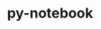 ---
title: "py-notebook"
layout: cache
categories: [package, v0.22.0]
meta: {"versions": ["6.4.12", "6.5.4"], "compilers": ["gcc@=11.1.0", "gcc@=11.4.0", "gcc@=9.4.0", "oneapi@=2024.0.0"], "oss": ["ubuntu20.04", "ubuntu22.04"], "platforms": ["linux"], "targets": ["neoverse_v1", "neoverse_v2", "ppc64le", "x86_64_v3"], "stacks": ["data-vis-sdk", "e4s", "e4s-neoverse-v2", "e4s-neoverse_v1", "e4s-oneapi", "e4s-power", "root"], "num_specs": 22, "num_specs_by_stack": {"e4s-power": 4, "root": 22, "data-vis-sdk": 1, "e4s-neoverse_v1": 4, "e4s-neoverse-v2": 4, "e4s": 5, "e4s-oneapi": 4}}
spec_details: [{"hash": "b2cbxbk2ugmhpwdkqo3squqjffzqst2s", "compiler": "gcc@=9.4.0", "versions": ["6.5.4"], "os": "ubuntu20.04", "platform": "linux", "target": "ppc64le", "variants": ["build_system=python_pip"], "stacks": ["e4s-power", "root"], "size": "-", "tarball": "https://binaries.spack.io/releases/v0.22.0/build_cache/linux-ubuntu20.04-ppc64le/gcc-9.4.0/py-notebook-6.5.4/linux-ubuntu20.04-ppc64le-gcc-9.4.0-py-notebook-6.5.4-b2cbxbk2ugmhpwdkqo3squqjffzqst2s.spack"}, {"hash": "jp6uu6u3wjzayiydjsvw4gne4g6pygmb", "compiler": "gcc@=9.4.0", "versions": ["6.4.12"], "os": "ubuntu20.04", "platform": "linux", "target": "ppc64le", "variants": ["build_system=python_pip"], "stacks": ["e4s-power", "root"], "size": "-", "tarball": "https://binaries.spack.io/releases/v0.22.0/build_cache/linux-ubuntu20.04-ppc64le/gcc-9.4.0/py-notebook-6.4.12/linux-ubuntu20.04-ppc64le-gcc-9.4.0-py-notebook-6.4.12-jp6uu6u3wjzayiydjsvw4gne4g6pygmb.spack"}, {"hash": "awddd7lpjrzmwvthhxf4tbeovxbjsjer", "compiler": "gcc@=9.4.0", "versions": ["6.5.4"], "os": "ubuntu20.04", "platform": "linux", "target": "ppc64le", "variants": ["build_system=python_pip"], "stacks": ["e4s-power", "root"], "size": "-", "tarball": "https://binaries.spack.io/releases/v0.22.0/build_cache/linux-ubuntu20.04-ppc64le/gcc-9.4.0/py-notebook-6.5.4/linux-ubuntu20.04-ppc64le-gcc-9.4.0-py-notebook-6.5.4-awddd7lpjrzmwvthhxf4tbeovxbjsjer.spack"}, {"hash": "6rknphxgcwa6bzxvzz2sv5hi6f2hhhog", "compiler": "gcc@=9.4.0", "versions": ["6.5.4"], "os": "ubuntu20.04", "platform": "linux", "target": "ppc64le", "variants": ["build_system=python_pip"], "stacks": ["e4s-power", "root"], "size": "-", "tarball": "https://binaries.spack.io/releases/v0.22.0/build_cache/linux-ubuntu20.04-ppc64le/gcc-9.4.0/py-notebook-6.5.4/linux-ubuntu20.04-ppc64le-gcc-9.4.0-py-notebook-6.5.4-6rknphxgcwa6bzxvzz2sv5hi6f2hhhog.spack"}, {"hash": "y2h3hguzvbaz5g2gkgpwvrezkflasao3", "compiler": "gcc@=11.1.0", "versions": ["6.5.4"], "os": "ubuntu20.04", "platform": "linux", "target": "x86_64_v3", "variants": ["build_system=python_pip"], "stacks": ["data-vis-sdk", "root"], "size": "-", "tarball": "https://binaries.spack.io/releases/v0.22.0/build_cache/linux-ubuntu20.04-x86_64_v3/gcc-11.1.0/py-notebook-6.5.4/linux-ubuntu20.04-x86_64_v3-gcc-11.1.0-py-notebook-6.5.4-y2h3hguzvbaz5g2gkgpwvrezkflasao3.spack"}, {"hash": "3criof2w4pfwn35hz6j3ueube5hhecie", "compiler": "gcc@=11.4.0", "versions": ["6.5.4"], "os": "ubuntu22.04", "platform": "linux", "target": "neoverse_v1", "variants": ["build_system=python_pip"], "stacks": ["e4s-neoverse_v1", "root"], "size": "-", "tarball": "https://binaries.spack.io/releases/v0.22.0/build_cache/linux-ubuntu22.04-neoverse_v1/gcc-11.4.0/py-notebook-6.5.4/linux-ubuntu22.04-neoverse_v1-gcc-11.4.0-py-notebook-6.5.4-3criof2w4pfwn35hz6j3ueube5hhecie.spack"}, {"hash": "zrngo2fcqwcokaelfnum557jaiywrwti", "compiler": "gcc@=11.4.0", "versions": ["6.4.12"], "os": "ubuntu22.04", "platform": "linux", "target": "neoverse_v1", "variants": ["build_system=python_pip"], "stacks": ["e4s-neoverse_v1", "root"], "size": "-", "tarball": "https://binaries.spack.io/releases/v0.22.0/build_cache/linux-ubuntu22.04-neoverse_v1/gcc-11.4.0/py-notebook-6.4.12/linux-ubuntu22.04-neoverse_v1-gcc-11.4.0-py-notebook-6.4.12-zrngo2fcqwcokaelfnum557jaiywrwti.spack"}, {"hash": "7jr4lups3yqn3exvzy5okrtyjt57qwqp", "compiler": "gcc@=11.4.0", "versions": ["6.5.4"], "os": "ubuntu22.04", "platform": "linux", "target": "neoverse_v1", "variants": ["build_system=python_pip"], "stacks": ["e4s-neoverse_v1", "root"], "size": "-", "tarball": "https://binaries.spack.io/releases/v0.22.0/build_cache/linux-ubuntu22.04-neoverse_v1/gcc-11.4.0/py-notebook-6.5.4/linux-ubuntu22.04-neoverse_v1-gcc-11.4.0-py-notebook-6.5.4-7jr4lups3yqn3exvzy5okrtyjt57qwqp.spack"}, {"hash": "6scckyounzeg3vaguncj7bwb23wdhpiw", "compiler": "gcc@=11.4.0", "versions": ["6.5.4"], "os": "ubuntu22.04", "platform": "linux", "target": "neoverse_v1", "variants": ["build_system=python_pip"], "stacks": ["e4s-neoverse_v1", "root"], "size": "-", "tarball": "https://binaries.spack.io/releases/v0.22.0/build_cache/linux-ubuntu22.04-neoverse_v1/gcc-11.4.0/py-notebook-6.5.4/linux-ubuntu22.04-neoverse_v1-gcc-11.4.0-py-notebook-6.5.4-6scckyounzeg3vaguncj7bwb23wdhpiw.spack"}, {"hash": "phl3hmwozdcm2egce4wzi36lhaa7ybwf", "compiler": "gcc@=11.4.0", "versions": ["6.5.4"], "os": "ubuntu22.04", "platform": "linux", "target": "neoverse_v2", "variants": ["build_system=python_pip"], "stacks": ["e4s-neoverse-v2", "root"], "size": "-", "tarball": "https://binaries.spack.io/releases/v0.22.0/build_cache/linux-ubuntu22.04-neoverse_v2/gcc-11.4.0/py-notebook-6.5.4/linux-ubuntu22.04-neoverse_v2-gcc-11.4.0-py-notebook-6.5.4-phl3hmwozdcm2egce4wzi36lhaa7ybwf.spack"}, {"hash": "3wt33cruefrh4id4cx7xowvaankrquhl", "compiler": "gcc@=11.4.0", "versions": ["6.5.4"], "os": "ubuntu22.04", "platform": "linux", "target": "neoverse_v2", "variants": ["build_system=python_pip"], "stacks": ["e4s-neoverse-v2", "root"], "size": "-", "tarball": "https://binaries.spack.io/releases/v0.22.0/build_cache/linux-ubuntu22.04-neoverse_v2/gcc-11.4.0/py-notebook-6.5.4/linux-ubuntu22.04-neoverse_v2-gcc-11.4.0-py-notebook-6.5.4-3wt33cruefrh4id4cx7xowvaankrquhl.spack"}, {"hash": "f53dqrmafrbd4xaxx4y3ttnfc7a2fdqd", "compiler": "gcc@=11.4.0", "versions": ["6.4.12"], "os": "ubuntu22.04", "platform": "linux", "target": "neoverse_v2", "variants": ["build_system=python_pip"], "stacks": ["e4s-neoverse-v2", "root"], "size": "-", "tarball": "https://binaries.spack.io/releases/v0.22.0/build_cache/linux-ubuntu22.04-neoverse_v2/gcc-11.4.0/py-notebook-6.4.12/linux-ubuntu22.04-neoverse_v2-gcc-11.4.0-py-notebook-6.4.12-f53dqrmafrbd4xaxx4y3ttnfc7a2fdqd.spack"}, {"hash": "twhga5rqrrhzgxkn3voli7kfu5vvz6jl", "compiler": "gcc@=11.4.0", "versions": ["6.5.4"], "os": "ubuntu22.04", "platform": "linux", "target": "neoverse_v2", "variants": ["build_system=python_pip"], "stacks": ["e4s-neoverse-v2", "root"], "size": "-", "tarball": "https://binaries.spack.io/releases/v0.22.0/build_cache/linux-ubuntu22.04-neoverse_v2/gcc-11.4.0/py-notebook-6.5.4/linux-ubuntu22.04-neoverse_v2-gcc-11.4.0-py-notebook-6.5.4-twhga5rqrrhzgxkn3voli7kfu5vvz6jl.spack"}, {"hash": "st66t2dwoc2vwfxklsz62xrghbsw7kiq", "compiler": "gcc@=11.4.0", "versions": ["6.5.4"], "os": "ubuntu22.04", "platform": "linux", "target": "x86_64_v3", "variants": ["build_system=python_pip"], "stacks": ["e4s", "root"], "size": "-", "tarball": "https://binaries.spack.io/releases/v0.22.0/build_cache/linux-ubuntu22.04-x86_64_v3/gcc-11.4.0/py-notebook-6.5.4/linux-ubuntu22.04-x86_64_v3-gcc-11.4.0-py-notebook-6.5.4-st66t2dwoc2vwfxklsz62xrghbsw7kiq.spack"}, {"hash": "4fumcvitkibyv2ouelvlsrtyxcu3fx25", "compiler": "gcc@=11.4.0", "versions": ["6.5.4"], "os": "ubuntu22.04", "platform": "linux", "target": "x86_64_v3", "variants": ["build_system=python_pip"], "stacks": ["e4s", "root"], "size": "-", "tarball": "https://binaries.spack.io/releases/v0.22.0/build_cache/linux-ubuntu22.04-x86_64_v3/gcc-11.4.0/py-notebook-6.5.4/linux-ubuntu22.04-x86_64_v3-gcc-11.4.0-py-notebook-6.5.4-4fumcvitkibyv2ouelvlsrtyxcu3fx25.spack"}, {"hash": "sl7kce65ys5oh7vthurxoo2aafz6mzlm", "compiler": "gcc@=11.4.0", "versions": ["6.4.12"], "os": "ubuntu22.04", "platform": "linux", "target": "x86_64_v3", "variants": ["build_system=python_pip"], "stacks": ["e4s", "root"], "size": "-", "tarball": "https://binaries.spack.io/releases/v0.22.0/build_cache/linux-ubuntu22.04-x86_64_v3/gcc-11.4.0/py-notebook-6.4.12/linux-ubuntu22.04-x86_64_v3-gcc-11.4.0-py-notebook-6.4.12-sl7kce65ys5oh7vthurxoo2aafz6mzlm.spack"}, {"hash": "lo4e2ppe62yd3vamemn2og2lny7cz2pk", "compiler": "gcc@=11.4.0", "versions": ["6.5.4"], "os": "ubuntu22.04", "platform": "linux", "target": "x86_64_v3", "variants": ["build_system=python_pip"], "stacks": ["e4s", "root"], "size": "-", "tarball": "https://binaries.spack.io/releases/v0.22.0/build_cache/linux-ubuntu22.04-x86_64_v3/gcc-11.4.0/py-notebook-6.5.4/linux-ubuntu22.04-x86_64_v3-gcc-11.4.0-py-notebook-6.5.4-lo4e2ppe62yd3vamemn2og2lny7cz2pk.spack"}, {"hash": "7yuthk5fuy7uoskvbbl3grg5jvmiyun6", "compiler": "gcc@=11.4.0", "versions": ["6.5.4"], "os": "ubuntu22.04", "platform": "linux", "target": "x86_64_v3", "variants": ["build_system=python_pip"], "stacks": ["e4s", "root"], "size": "-", "tarball": "https://binaries.spack.io/releases/v0.22.0/build_cache/linux-ubuntu22.04-x86_64_v3/gcc-11.4.0/py-notebook-6.5.4/linux-ubuntu22.04-x86_64_v3-gcc-11.4.0-py-notebook-6.5.4-7yuthk5fuy7uoskvbbl3grg5jvmiyun6.spack"}, {"hash": "pxxqjo7qkxne6ukawc5zesdn3re5adfl", "compiler": "oneapi@=2024.0.0", "versions": ["6.5.4"], "os": "ubuntu22.04", "platform": "linux", "target": "x86_64_v3", "variants": ["build_system=python_pip"], "stacks": ["e4s-oneapi", "root"], "size": "-", "tarball": "https://binaries.spack.io/releases/v0.22.0/build_cache/linux-ubuntu22.04-x86_64_v3/oneapi-2024.0.0/py-notebook-6.5.4/linux-ubuntu22.04-x86_64_v3-oneapi-2024.0.0-py-notebook-6.5.4-pxxqjo7qkxne6ukawc5zesdn3re5adfl.spack"}, {"hash": "qlg6udpwlsytfzgpw6xitkdfnwzidu2z", "compiler": "oneapi@=2024.0.0", "versions": ["6.5.4"], "os": "ubuntu22.04", "platform": "linux", "target": "x86_64_v3", "variants": ["build_system=python_pip"], "stacks": ["e4s-oneapi", "root"], "size": "-", "tarball": "https://binaries.spack.io/releases/v0.22.0/build_cache/linux-ubuntu22.04-x86_64_v3/oneapi-2024.0.0/py-notebook-6.5.4/linux-ubuntu22.04-x86_64_v3-oneapi-2024.0.0-py-notebook-6.5.4-qlg6udpwlsytfzgpw6xitkdfnwzidu2z.spack"}, {"hash": "clrwvnjtaxk3hwyaxcubeoog5axle744", "compiler": "oneapi@=2024.0.0", "versions": ["6.4.12"], "os": "ubuntu22.04", "platform": "linux", "target": "x86_64_v3", "variants": ["build_system=python_pip"], "stacks": ["e4s-oneapi", "root"], "size": "-", "tarball": "https://binaries.spack.io/releases/v0.22.0/build_cache/linux-ubuntu22.04-x86_64_v3/oneapi-2024.0.0/py-notebook-6.4.12/linux-ubuntu22.04-x86_64_v3-oneapi-2024.0.0-py-notebook-6.4.12-clrwvnjtaxk3hwyaxcubeoog5axle744.spack"}, {"hash": "bpk7u3l3rzbnjwbxioeozpafbmrabz5s", "compiler": "oneapi@=2024.0.0", "versions": ["6.5.4"], "os": "ubuntu22.04", "platform": "linux", "target": "x86_64_v3", "variants": ["build_system=python_pip"], "stacks": ["e4s-oneapi", "root"], "size": "-", "tarball": "https://binaries.spack.io/releases/v0.22.0/build_cache/linux-ubuntu22.04-x86_64_v3/oneapi-2024.0.0/py-notebook-6.5.4/linux-ubuntu22.04-x86_64_v3-oneapi-2024.0.0-py-notebook-6.5.4-bpk7u3l3rzbnjwbxioeozpafbmrabz5s.spack"}]
---